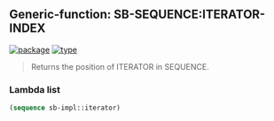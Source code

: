 ## Generic-function: SB-SEQUENCE:ITERATOR-INDEX
[![package](https://img.shields.io/badge/Package-SB--SEQUENCE-5f9ea0.svg?style=social&colorA=999999)](../) [![type](https://img.shields.io/badge/Type-Generic--Function-5f9ea0.svg?style=social&colorA=999999)](../#generic-function) 

> Returns the position of ITERATOR in SEQUENCE.

### Lambda list
```cl
(sequence sb-impl::iterator)
```
